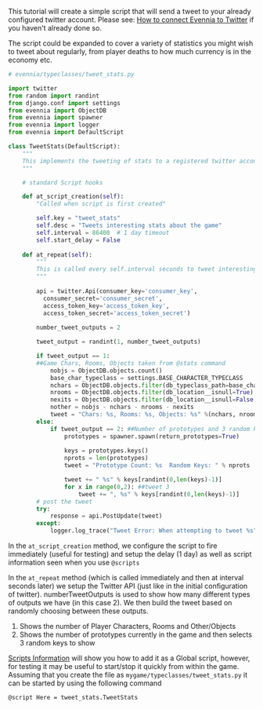 [](A-tutorial-on-tweeting-game-stats-automatically.)

This tutorial will create a simple script that will send a tweet to your already configured twitter account. Please see: [How to connect Evennia to Twitter](https://github.com/evennia/evennia/wiki/How-to-connect-Evennia-to-Twitter) if you haven't already done so.

The script could be expanded to cover a variety of statistics you might wish to tweet about regularly, from player deaths to how much currency is in the economy etc.

```python
# evennia/typeclasses/tweet_stats.py

import twitter
from random import randint
from django.conf import settings
from evennia import ObjectDB
from evennia import spawner
from evennia import logger
from evennia import DefaultScript

class TweetStats(DefaultScript):
    """
    This implements the tweeting of stats to a registered twitter account
    """

    # standard Script hooks 

    def at_script_creation(self):
        "Called when script is first created"

        self.key = "tweet_stats"
        self.desc = "Tweets interesting stats about the game"
        self.interval = 86400  # 1 day timeout
        self.start_delay = False
        
    def at_repeat(self):
        """
        This is called every self.interval seconds to tweet interesting stats about the game.
        """
        
        api = twitter.Api(consumer_key='consumer_key',
          consumer_secret='consumer_secret',
          access_token_key='access_token_key',
          access_token_secret='access_token_secret')
        
        number_tweet_outputs = 2

        tweet_output = randint(1, number_tweet_outputs)

        if tweet_output == 1:
        ##Game Chars, Rooms, Objects taken from @stats command
            nobjs = ObjectDB.objects.count()
            base_char_typeclass = settings.BASE_CHARACTER_TYPECLASS
            nchars = ObjectDB.objects.filter(db_typeclass_path=base_char_typeclass).count()
            nrooms = ObjectDB.objects.filter(db_location__isnull=True).exclude(db_typeclass_path=base_char_typeclass).count()
            nexits = ObjectDB.objects.filter(db_location__isnull=False, db_destination__isnull=False).count()
            nother = nobjs - nchars - nrooms - nexits
            tweet = "Chars: %s, Rooms: %s, Objects: %s" %(nchars, nrooms, nother)
        else: 
            if tweet_output == 2: ##Number of prototypes and 3 random keys - taken from @spawn command
                prototypes = spawner.spawn(return_prototypes=True)
            
                keys = prototypes.keys()
                nprots = len(prototypes)
                tweet = "Prototype Count: %s  Random Keys: " % nprots

                tweet += " %s" % keys[randint(0,len(keys)-1)]
                for x in range(0,2): ##tweet 3
                    tweet += ", %s" % keys[randint(0,len(keys)-1)]
        # post the tweet 
        try:
            response = api.PostUpdate(tweet)
        except:
            logger.log_trace("Tweet Error: When attempting to tweet %s" % tweet)
```

In the `at_script_creation` method, we configure the script to fire immediately (useful for testing) and setup the delay (1 day) as well as script information seen when you use `@scripts`

In the `at_repeat` method (which is called immediately and then at interval seconds later) we setup the Twitter API (just like in the initial configuration of twitter).  numberTweetOutputs is used to show how many different types of outputs we have (in this case 2).  We then build the tweet based on randomly choosing between these outputs.

1. Shows the number of Player Characters, Rooms and Other/Objects
2. Shows the number of prototypes currently in the game and then selects 3 random keys to show 

[Scripts Information](Scripts.md) will show you how to add it as a Global script, however, for testing it may be useful to start/stop it quickly from within the game.  Assuming that you create the file as `mygame/typeclasses/tweet_stats.py` it can be started by using the following command 

    @script Here = tweet_stats.TweetStats
